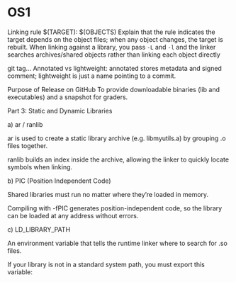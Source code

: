 # OS1

 Linking rule $(TARGET): $(OBJECTS)
Explain that the rule indicates the target depends on the object files; when any object changes, the target is rebuilt. When linking against a library, you pass `-L` and `-l` and the linker searches archives/shared objects rather than linking each object directly 

 git tag...
Annotated vs lightweight: annotated stores metadata and signed comment; lightweight is just a name pointing to a commit.

Purpose of Release on GitHub
To provide downloadable binaries (lib and executables) and a snapshot for graders.

Part 3: Static and Dynamic Libraries

a) ar / ranlib

ar is used to create a static library archive (e.g. libmyutils.a) by grouping .o files together.

ranlib builds an index inside the archive, allowing the linker to quickly locate symbols when linking.

b) PIC (Position Independent Code)

Shared libraries must run no matter where they’re loaded in memory.

Compiling with -fPIC generates position-independent code, so the library can be loaded at any address without errors.

c) LD_LIBRARY_PATH

An environment variable that tells the runtime linker where to search for .so files.

If your library is not in a standard system path, you must export this variable:
